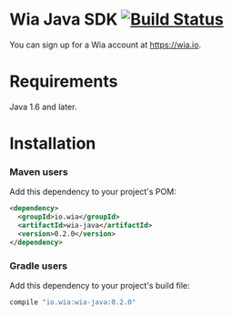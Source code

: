 # Wia Java SDK [![Build Status](https://travis-ci.org/wiaio/wia-java-sdk.svg?branch=master)](https://travis-ci.org/wiaio/wia-java-sdk)

You can sign up for a Wia account at https://wia.io.

Requirements
============

Java 1.6 and later.

Installation
============

### Maven users

Add this dependency to your project's POM:

```xml
<dependency>
  <groupId>io.wia</groupId>
  <artifactId>wia-java</artifactId>
  <version>0.2.0</version>
</dependency>
```

### Gradle users

Add this dependency to your project's build file:

```groovy
compile "io.wia:wia-java:0.2.0"
```
